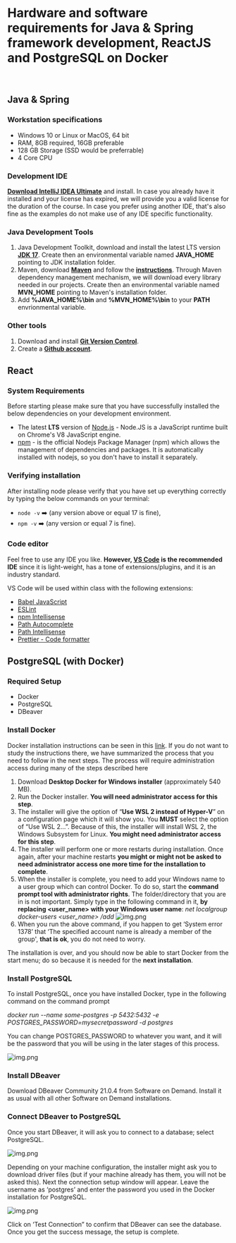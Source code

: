 # Hardware and software requirements for Java & Spring framework development, ReactJS and PostgreSQL on Docker
&nbsp;
&nbsp;

## Java & Spring

### Workstation specifications
- Windows 10 or Linux or MacOS, 64 bit
- RAM, 8GB required, 16GB preferable
- 128 GB Storage (SSD would be preferrable)
- 4 Core CPU

### Development IDE
**[Download IntelliJ IDEA Ultimate](https://www.jetbrains.com/idea/download/#section=windows)** and install. In case you already have it installed and your license has expired, we will provide you a valid license for the duration of the course. In case you prefer using another IDE, that's also fine as the examples do not make use of any IDE specific functionality.

### Java Development Tools
1. Java Development Toolkit, download and install the latest LTS version **[JDK 17](https://bell-sw.com/)**. Create then an environmental variable named **JAVA_HOME** pointing to JDK installation folder.
2. Maven, download **[Maven](https://maven.apache.org/download.cgi)** and follow the **[instructions](https://maven.apache.org/install.html)**. Through Maven dependency management mechanism, we will download every library needed in our projects.  Create then an environmental variable named **MVN_HOME** pointing to Maven's installation folder.
3. Add **%JAVA_HOME%\bin** and **%MVN_HOME%\bin** to your **PATH** envrionmental variable.

### Other tools
1. Download and install **[Git Version Control](https://git-scm.com/downloads)**.
2. Create a **[Github account](https://github.com/join)**.

## React

### System Requirements

Before starting please make sure that you have successfully installed the below dependencies on your development environment.

- The latest **LTS** version of [Node.js](https://nodejs.org/en/) - Node.JS is a JavaScript runtime built on Chrome's V8 JavaScript engine.
- [npm](https://www.npmjs.com/) - is the official Nodejs Package Manager (npm) which allows the management of dependencies and packages. It is automatically installed with nodejs, so you don't have to install it separately.

### Verifying installation

After installing node please verify that you have set up everything correctly by typing the below commands on your terminal:

- `node -v` ➡️ (any version above or equal 17 is fine),
- `npm -v` ➡️ (any version or equal 7 is fine).

### Code editor

Feel free to use any IDE you like. **However, [VS Code](https://code.visualstudio.com/) is the recommended IDE** since it is light-weight, has a tone of extensions/plugins, and it is an industry standard.

VS Code will be used within class with the following extensions:

- [Babel JavaScript](https://marketplace.visualstudio.com/items?itemName=mgmcdermott.vscode-language-babel)
- [ESLint](https://marketplace.visualstudio.com/items?itemName=dbaeumer.vscode-eslint)
- [npm Intellisense](https://marketplace.visualstudio.com/items?itemName=christian-kohler.npm-intellisense)
- [Path Autocomplete](https://marketplace.visualstudio.com/items?itemName=ionutvmi.path-autocomplete)
- [Path Intellisense](https://marketplace.visualstudio.com/items?itemName=christian-kohler.path-intellisense)
- [Prettier - Code formatter](https://marketplace.visualstudio.com/items?itemName=esbenp.prettier-vscode)

## PostgreSQL (with Docker)

### Required Setup

- Docker
- PostgreSQL
- DBeaver

### Install Docker

Docker installation instructions can be seen in this [link](https://docs.docker.com/desktop/install/windows-install/). If you do not want to study the
instructions there, we have summarized the process that you need to follow in the next
steps. The process will require administration access during many of the steps described
here

1. Download **Desktop Docker for Windows installer** (approximately 540 MB).
2. Run the Docker installer. **You will need administrator access for this step**.
3. The installer will give the option of “**Use WSL 2 instead of Hyper-V**” on a configuration page which it will show you. You **MUST** select the option of “Use WSL 2…”. Because of this, the installer will install WSL 2, the Windows Subsystem for Linux. **You might need administrator access for this step**.
4. The installer will perform one or more restarts during installation. Once again, after your machine restarts **you might or might not be asked to need administrator access one more time for the installation to complete**.
5. When the installer is complete, you need to add your Windows name to a user group which can control Docker. To do so, start the **command prompt tool with administrator rights**. The folder/directory that you are in is not important. Simply type in the following command in it, **by replacing <user_name> with your Windows user name**: _net localgroup docker-users <user_name> /add_
![img.png](images/java_spring_&_react_&_postgresql_img_1.png)
6. When you run the above command, if you happen to get ‘System error 1378’ that ‘The specified account name is already a member of the group', **that is ok**, you do not need to worry.

The installation is over, and you should now be able to start Docker from the start menu; do so because it is needed for the **next installation**.

### Install PostgreSQL

To install PostgreSQL, once you have installed Docker, type in the following command on the command prompt

_docker run --name some-postgres -p 5432:5432 -e POSTGRES_PASSWORD=mysecretpassword -d postgres_

You can change POSTGRES_PASSWORD to whatever you want, and it will be the password that you will be using in the later stages of this process.

![img.png](images/java_spring_&_react_&_postgresql_img_2.png)

### Install DBeaver

Download DBeaver Community 21.0.4 from Software on Demand. Install it as usual with all other Software on Demand installations.

### Connect DBeaver to PostgreSQL

Once you start DBeaver, it will ask you to connect to a database; select PostgreSQL.

![img.png](images/java_spring_&_react_&_postgresql_img_3.png)

Depending on your machine configuration, the installer might ask you to download driver files (but if your machine already has them, you will not be asked this). Next the connection setup window will appear. Leave the username as ‘postgres’ and enter the password you used in the Docker installation for PostgreSQL.

![img.png](images/java_spring_&_react_&_postgresql_img_4.png)

Click on ‘Test Connection” to confirm that DBeaver can see the database. Once you get the success message, the setup is complete.

